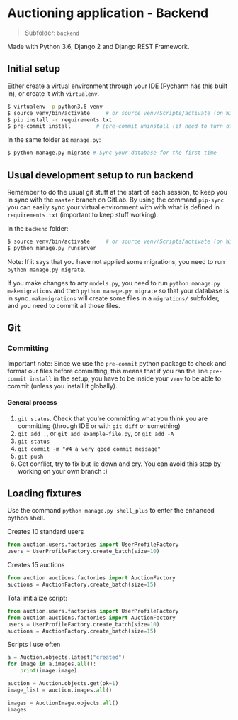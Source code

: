 # Auctioning application - Backend

> Subfolder: `backend`

Made with Python 3.6, Django 2 and Django REST Framework.

## Initial setup

Either create a virtual environment through your IDE (Pycharm has this built in),
or create it with `virtualenv`.

```sh
$ virtualenv -p python3.6 venv
$ source venv/bin/activate     # or source venv/Scripts/activate (on Windows)
$ pip install -r requirements.txt
$ pre-commit install        # (pre-commit uninstall (if need to turn off))
```

In the same folder as `manage.py`:

```sh
$ python manage.py migrate # Sync your database for the first time
```

## Usual development setup to run backend

Remember to do the usual git stuff at the start of each session, to keep you in sync with the `master` branch on GitLab. By using the command `pip-sync` you can easily sync your virtual environment with with what is defined in `requirements.txt` (important to keep stuff working).

In the `backend` folder:

```sh
$ source venv/bin/activate     # or source venv/Scripts/activate (on Windows)
$ python manage.py runserver
```

Note: If it says that you have not applied some migrations, you need to
run `python manage.py migrate`.

If you make changes to any `models.py`, you need to run `python manage.py makemigrations` and then `python manage.py migrate` so that your database is in sync. `makemigrations` will create some files in a `migrations/` subfolder, and you need to commit all those files.

## Git

### Committing

Important note: Since we use the `pre-commit` python package to check and format our files before
committing, this means that if you ran the line `pre-commit install` in the
setup, you have to be inside your `venv` to be able to commit (unless you install it globally).

#### General process

1. `git status`. Check that you're committing what you think you are committing (through IDE or with `git diff` or something)
2. `git add .`, or `git add example-file.py`, or `git add -A`
3. `git status`
4. `git commit -m "#4 a very good commit message"`
5. `git push`
6. Get conflict, try to fix but lie down and cry. You can avoid this step by working on
   your own branch :)

## Loading fixtures

Use the command `python manage.py shell_plus` to enter the enhanced python shell.

Creates 10 standard users

```python
from auction.users.factories import UserProfileFactory
users = UserProfileFactory.create_batch(size=10)
```

Creates 15 auctions

```python
from auction.auctions.factories import AuctionFactory
auctions = AuctionFactory.create_batch(size=15)
```

Total initialize script:

```python
from auction.users.factories import UserProfileFactory
from auction.auctions.factories import AuctionFactory
users = UserProfileFactory.create_batch(size=10)
auctions = AuctionFactory.create_batch(size=15)
```

Scripts I use often

```python
a = Auction.objects.latest("created")
for image in a.images.all():
    print(image.image)

auction = Auction.objects.get(pk=1)
image_list = auction.images.all()

images = AuctionImage.objects.all()
images

```
